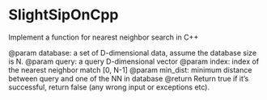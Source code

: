 # SlightSipOnCpp
Implement a function for nearest neighbor search in C++

@param database: a set of D-dimensional data, assume the database size is N.
@param query: a query D-dimensional vector
@param index: index of the nearest neighbor match [0, N-1]
@param min_dist: minimum distance between query and one of the NN in database
@return Return true if it’s successful, return false (any wrong input or exceptions etc).
